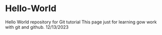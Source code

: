# Hello-World
Hello World repository for Git tutorial
This page just for learning gow work with git and github.
12/13/2023
